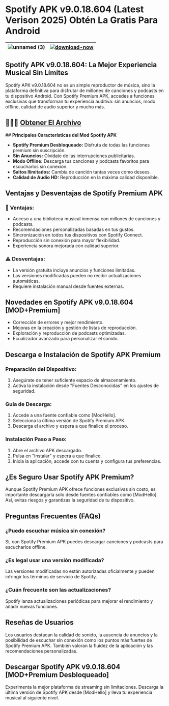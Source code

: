 # Spotify APK v9.0.18.604 (Latest Verison 2025) Obtén La Gratis Para Android

| ![unnamed (3)](https://github.com/user-attachments/assets/349483f8-1550-4c0d-9e99-c40d7b63b78d)| [![download-now](https://github.com/user-attachments/assets/22657e67-9d2d-46af-a41a-5d365d2ddc1f)](https://modhello.io/spotify.html)  |
|:-------------------------------------------------:|-----------------------|

## **Spotify APK v9.0.18.604: La Mejor Experiencia Musical Sin Límites**

Spotify APK v9.0.18.604 no es un simple reproductor de música, sino la plataforma definitiva para disfrutar de millones de canciones y podcasts en tu dispositivo Android. Con Spotify Premium APK, accedes a funciones exclusivas que transforman tu experiencia auditiva: sin anuncios, modo offline, calidad de audio superior y mucho más.

## 🎉🎉✨ [Obtener El Archivo](https://modhello.io/spotify.html)

## **Principales Características del Mod Spotify APK**

- **Spotify Premium Desbloqueado:** Disfruta de todas las funciones premium sin suscripción.
- **Sin Anuncios:** Olvídate de las interrupciones publicitarias.
- **Modo Offline:** Descarga tus canciones y podcasts favoritos para escucharlos sin conexión.
- **Saltos Ilimitados:** Cambia de canción tantas veces como desees.
- **Calidad de Audio HD:** Reproducción en la máxima calidad disponible.

## **Ventajas y Desventajas de Spotify Premium APK**

### 🌟 **Ventajas:**
- Acceso a una biblioteca musical inmensa con millones de canciones y podcasts.
- Recomendaciones personalizadas basadas en tus gustos.
- Sincronización en todos tus dispositivos con Spotify Connect.
- Reproducción sin conexión para mayor flexibilidad.
- Experiencia sonora mejorada con calidad superior.

### ⚠️ **Desventajas:**
- La versión gratuita incluye anuncios y funciones limitadas.
- Las versiones modificadas pueden no recibir actualizaciones automáticas.
- Requiere instalación manual desde fuentes externas.

## **Novedades en Spotify APK v9.0.18.604 [MOD+Premium]**

- Corrección de errores y mejor rendimiento.
- Mejoras en la creación y gestión de listas de reproducción.
- Exploración y reproducción de podcasts optimizadas.
- Ecualizador avanzado para personalizar el sonido.

## **Descarga e Instalación de Spotify APK Premium**

### **Preparación del Dispositivo:**
1. Asegúrate de tener suficiente espacio de almacenamiento.
2. Activa la instalación desde "Fuentes Desconocidas" en los ajustes de seguridad.

### **Guía de Descarga:**
1. Accede a una fuente confiable como [ModHello].
2. Selecciona la última versión de Spotify Premium APK.
3. Descarga el archivo y espera a que finalice el proceso.

### **Instalación Paso a Paso:**
1. Abre el archivo APK descargado.
2. Pulsa en "Instalar" y espera a que finalice.
3. Inicia la aplicación, accede con tu cuenta y configura tus preferencias.

## **¿Es Seguro Usar Spotify APK Premium?**

Aunque Spotify Premium APK ofrece funciones exclusivas sin costo, es importante descargarla solo desde fuentes confiables como [ModHello]. Así, evitas riesgos y garantizas la seguridad de tu dispositivo.

## **Preguntas Frecuentes (FAQs)**

### ¿Puedo escuchar música sin conexión?
Sí, con Spotify Premium APK puedes descargar canciones y podcasts para escucharlos offline.

### ¿Es legal usar una versión modificada?
Las versiones modificadas no están autorizadas oficialmente y pueden infringir los términos de servicio de Spotify.

### ¿Cuán frecuente son las actualizaciones?
Spotify lanza actualizaciones periódicas para mejorar el rendimiento y añadir nuevas funciones.

## **Reseñas de Usuarios**

Los usuarios destacan la calidad de sonido, la ausencia de anuncios y la posibilidad de escuchar sin conexión como los puntos más fuertes de Spotify Premium APK. También valoran la fluidez de la aplicación y las recomendaciones personalizadas.

## **Descargar Spotify APK v9.0.18.604 [MOD+Premium Desbloqueado]**

Experimenta la mejor plataforma de streaming sin limitaciones. Descarga la última versión de Spotify APK desde [ModHello] y lleva tu experiencia musical al siguiente nivel.

